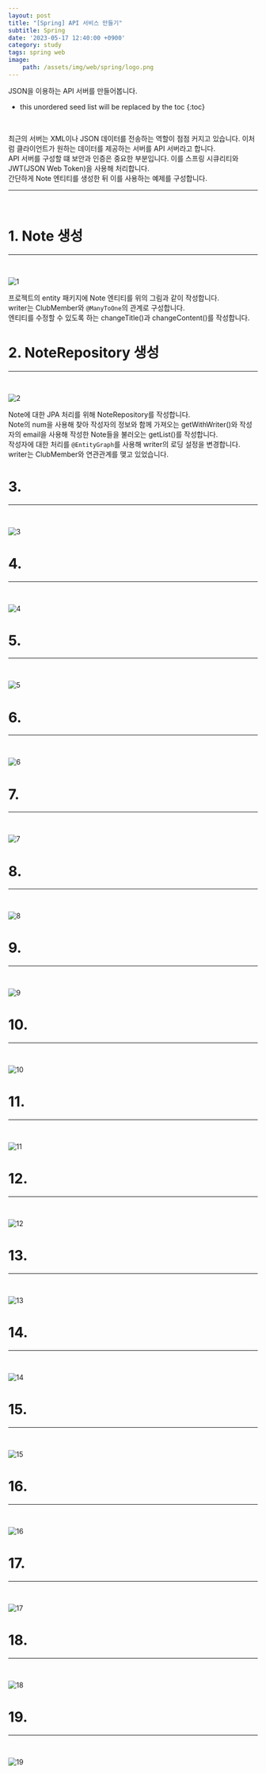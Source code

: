```yaml
---
layout: post
title: "[Spring] API 서비스 만들기"
subtitle: Spring
date: '2023-05-17 12:40:00 +0900'
category: study
tags: spring web
image:
    path: /assets/img/web/spring/logo.png
---
```


JSON을 이용하는 API 서버를 만들어봅니다.

<!--more-->

* this unordered seed list will be replaced by the toc
{:toc}
<br>

최근의 서버는 XML이나 JSON 데이터를 전송하는 역할이 점점 커지고 있습니다. 이처럼 클라이언트가 원하는 데이터를 제공하는 서버를 API 서버라고 합니다.<br>
API 서버를 구성할 떄 보안과 인증은 중요한 부분입니다. 이를 스프링 시큐리티와 JWT(JSON Web Token)을 사용해 처리합니다.<br>
간단하게 Note 엔티티를 생성한 뒤 이를 사용하는 예제를 구성합니다.<br>

---
<br>

# 1. Note 생성
---
<br>

![1](/assets/img/web/spring/2023-05-17-[Spring]_API_서비스_만들기/1.png)
<br>

프로젝트의 entity 패키지에 Note 엔티티를 위의 그림과 같이 작성합니다.<br>
writer는 ClubMember와 `@ManyToOne`의 관계로 구성합니다.<br>
엔티티를 수정할 수 있도록 하는 changeTitle()과 changeContent()를 작성합니다.<br>

# 2. NoteRepository 생성
---
<br>

![2](/assets/img/web/spring/2023-05-17-[Spring]_API_서비스_만들기/2.png)
<br>

Note에 대한 JPA 처리를 위해 NoteRepository를 작성합니다.<br>
Note의 num을 사용해 찾아 작성자의 정보와 함께 가져오는 getWithWriter()와 작성자의 email을 사용해 작성한 Note들을 불러오는 getList()를 작성합니다.<br>
작성자에 대한 처리를 `@EntityGraph`를 사용해 writer의 로딩 설정을 변경합니다. writer는 ClubMember와 연관관계를 맺고 있었습니다.<br>

# 3. 
---
<br>

![3](/assets/img/web/spring/2023-05-17-[Spring]_API_서비스_만들기/3.png)
<br>



# 4. 
---
<br>

![4](/assets/img/web/spring/2023-05-17-[Spring]_API_서비스_만들기/4.png)
<br>




# 5. 
---
<br>

![5](/assets/img/web/spring/2023-05-17-[Spring]_API_서비스_만들기/5.png)
<br>



# 6. 
---
<br>

![6](/assets/img/web/spring/2023-05-17-[Spring]_API_서비스_만들기/6.png)
<br>



# 7. 
---
<br>

![7](/assets/img/web/spring/2023-05-17-[Spring]_API_서비스_만들기/7.png)
<br>



# 8. 
---
<br>

![8](/assets/img/web/spring/2023-05-17-[Spring]_API_서비스_만들기/8.png)
<br>




# 9. 
---
<br>

![9](/assets/img/web/spring/2023-05-17-[Spring]_API_서비스_만들기/9.png)
<br>



# 10. 
---
<br>

![10](/assets/img/web/spring/2023-05-17-[Spring]_API_서비스_만들기/10.png)
<br>



# 11. 
---
<br>

![11](/assets/img/web/spring/2023-05-17-[Spring]_API_서비스_만들기/11.png)
<br>



# 12. 
---
<br>

![12](/assets/img/web/spring/2023-05-17-[Spring]_API_서비스_만들기/12.png)
<br>



# 13. 
---
<br>

![13](/assets/img/web/spring/2023-05-17-[Spring]_API_서비스_만들기/13.png)
<br>



# 14. 
---
<br>

![14](/assets/img/web/spring/2023-05-17-[Spring]_API_서비스_만들기/14.png)
<br>



# 15. 
---
<br>

![15](/assets/img/web/spring/2023-05-17-[Spring]_API_서비스_만들기/15.png)
<br>



# 16. 
---
<br>

![16](/assets/img/web/spring/2023-05-17-[Spring]_API_서비스_만들기/16.png)
<br>



# 17. 
---
<br>

![17](/assets/img/web/spring/2023-05-17-[Spring]_API_서비스_만들기/17.png)
<br>



# 18. 
---
<br>

![18](/assets/img/web/spring/2023-05-17-[Spring]_API_서비스_만들기/18.png)
<br>



# 19. 
---
<br>

![19](/assets/img/web/spring/2023-05-17-[Spring]_API_서비스_만들기/19.png)
<br>


